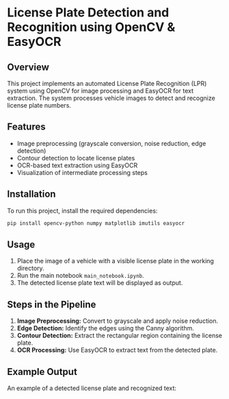 # License Plate Detection and Recognition using OpenCV & EasyOCR

## Overview
This project implements an automated License Plate Recognition (LPR) system using OpenCV for image processing and EasyOCR for text extraction. The system processes vehicle images to detect and recognize license plate numbers.

## Features
- Image preprocessing (grayscale conversion, noise reduction, edge detection)
- Contour detection to locate license plates
- OCR-based text extraction using EasyOCR
- Visualization of intermediate processing steps

## Installation
To run this project, install the required dependencies:
```bash
pip install opencv-python numpy matplotlib imutils easyocr
```


## Usage
 1. Place the image of a vehicle with a visible license plate in the working directory.
 2. Run the main notebook `main_notebook.ipynb`.
 3. The detected license plate text will be displayed as output.
 
 ## Steps in the Pipeline
 1. **Image Preprocessing:** Convert to grayscale and apply noise reduction.
 2. **Edge Detection:** Identify the edges using the Canny algorithm.
 3. **Contour Detection:** Extract the rectangular region containing the license plate.
 4. **OCR Processing:** Use EasyOCR to extract text from the detected plate.




 ## Example Output
 An example of a detected license plate and recognized text:
